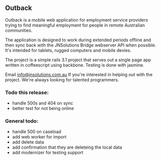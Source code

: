 Outback
--------

Outback is a mobile web application for employment service providers trying to
find meaningful employment for people in remote Australian communities. 

The application is designed to work during extended periods offline and then
sync back with the JNSolutions Bridge webserver API when possible. It's
intended for tablets, rugged computers and mobile devies.

The project is a simple rails 3.1 project that serves out a single page app
written in coffeescript using backbone. Testing is done with jasmine.

Email info@jnsolutions.com.au If you're interested in helping
out with the project. We're always looking for talented programmers.

### Todo this release:

* handle 500s and 404 on sync
* better test for not being online

### General todo:

* handle 500 on caseload
* add web worker for import
* add delete data
* add confirmation that they are deleteing the local data
* add modernizer for testing support
